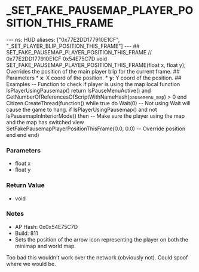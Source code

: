 # _SET_FAKE_PAUSEMAP_PLAYER_POSITION_THIS_FRAME

--- ns: HUD aliases: ["0x77E2DD177910E1CF", "_SET_PLAYER_BLIP_POSITION_THIS_FRAME"] --- ## SET_FAKE_PAUSEMAP_PLAYER_POSITION_THIS_FRAME  // 0x77E2DD177910E1CF 0x54E75C7D void SET_FAKE_PAUSEMAP_PLAYER_POSITION_THIS_FRAME(float x, float y);  Overrides the position of the main player blip for the current frame.  ## Parameters * **x**: X coord of the position. * **y**: Y coord of the position.  ## Examples -- Function to check if player is using the map local function IsPlayerUsingPausemap() return IsPauseMenuActive() and GetNumberOfReferencesOfScriptWithNameHash(`pausemenu_map`) > 0 end  Citizen.CreateThread(function() while true do Wait(0) -- Not using Wait will cause the game to hang.  if IsPlayerUsingPausemap() and not IsPausemapInInteriorMode() then -- Make sure the player using the map and the map has switched view SetFakePausemapPlayerPositionThisFrame(0.0, 0.0) -- Override position end end end)

### Parameters
* float x
* float y

### Return Value
* void

### Notes
* AP Hash: 0x0x54E75C7D
* Build: 811
* Sets the position of the arrow icon representing the player on both the minimap and world map.

Too bad this wouldn't work over the network (obviously not). Could spoof where we would be.

